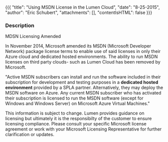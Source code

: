 {{{
  "title": "Using MSDN License in the Lumen Cloud",
  "date": "8-25-2015",
  "author": "Eric Schubert",
  "attachments": [],
  "contentIsHTML": false
}}}

### Description

MDSN Licensing Amended

In November 2014, Microsoft amended its MSDN (Microsoft Developer Network) package license terms to enable use of said licenses in only their Azure cloud and dedicated hosted environments. The ability to run MSDN licenses on third party clouds- such as Lumen Cloud has been removed by Microsoft.

"Active MSDN subscribers can install and run the software included in their subscription for development and testing purposes in a **dedicated hosted environment** provided by a SPLA partner. Alternatively, they may deploy the MSDN software on Azure. Any current MSDN subscriber who has activated their subscription is licensed to run the MSDN software (except for Windows and Windows Server) on Microsoft Azure Virtual Machines."

This information is subject to change. Lumen provides guidance on licensing but ultimately it is the responsibilty of the customer to ensure licensing compliance. Please consult your specific Microsoft license agreement or work with your Microsoft Licensing Representative for further clarification or updates.
